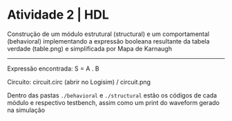 # Atividade 2 | HDL

Construção de um módulo estrutural (structural) e um comportamental (behavioral) implementando a expressão booleana resultante da tabela verdade (table.png) e simplificada por Mapa de Karnaugh

---

Expressão encontrada: S = A . B

Circuito: circuit.circ (abrir no Logisim) / circuit.png

Dentro das pastas ```./behavioral``` e ```./structural``` estão os códigos de cada módulo e respectivo testbench, assim como um print do waveform gerado na simulação
